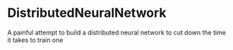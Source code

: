 # DistributedNeuralNetwork
A painful attempt to build a distributed neural network to cut down the time it takes to train one
